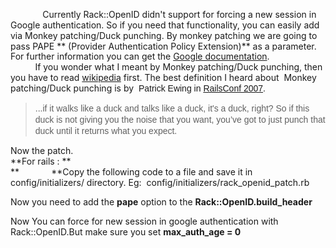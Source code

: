 <span class="Apple-style-span" style="font-family: inherit;">             Currently Rack::OpenID didn't support for forcing a new session in Google authentication. So if you need that functionality, you can easily add via Monkey patching/Duck punching. By monkey patching we are going to pass PAPE <span class="Apple-style-span" style="line-height: 16px;">** (Provider Authentication Policy Extension)** as a parameter. For further information you can get the [Google documentation](http://code.google.com/apis/accounts/docs/OpenID.html#Parameters).</span></span>  
<span class="Apple-style-span" style="font-family: inherit;"><span class="Apple-style-span" style="line-height: 16px;">          If you wonder what I meant by </span></span>Monkey patching/Duck punching, then you have to read [wikipedia](http://en.wikipedia.org/wiki/Monkey_patch) first. The best definition I heard about  Monkey patching/Duck punching is by <span class="Apple-style-span" style="border-collapse: collapse; font-family: Arial, 'Liberation Sans', 'DejaVu Sans', sans-serif; font-size: 14px; line-height: 18px;"> Patrick Ewing in [RailsConf 2007](http://podcast.rubyonrails.org/programs/1/episodes/railsconf-2007).</span>  

> <span class="Apple-style-span" style="border-collapse: collapse; font-family: Arial, 'Liberation Sans', 'DejaVu Sans', sans-serif; font-size: 14px; line-height: 18px;">...if it walks like a duck and talks like a duck, it's a duck, right? So if this duck is not giving you the noise that you want, you’ve got to just punch that duck until it returns what you expect.</span>

Now the patch.  
**For rails : **  
**             **Copy the following code to a file and save it in config/initializers/ directory. Eg:  config/initializers/rack\_openid\_patch.rb  

  
Now you need to add the **pape** option to the **Rack::OpenID.build\_header**  

  
Now You can force for new session in google authentication with Rack::OpenID.But make sure you set **max\_auth\_age = 0**
